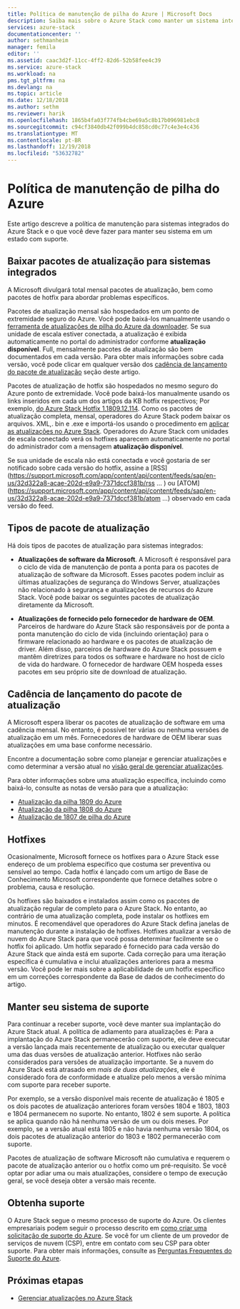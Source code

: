 ```yaml
---
title: Política de manutenção de pilha do Azure | Microsoft Docs
description: Saiba mais sobre o Azure Stack como manter um sistema integrado em um estado com suporte e política de manutenção.
services: azure-stack
documentationcenter: ''
author: sethmanheim
manager: femila
editor: ''
ms.assetid: caac3d2f-11cc-4ff2-82d6-52b58fee4c39
ms.service: azure-stack
ms.workload: na
pms.tgt_pltfrm: na
ms.devlang: na
ms.topic: article
ms.date: 12/18/2018
ms.author: sethm
ms.reviewer: harik
ms.openlocfilehash: 1865b4fa03f774fb4cbe69a5c8b17b096981ebc8
ms.sourcegitcommit: c94cf3840db42f099b4dc858cd0c77c4e3e4c436
ms.translationtype: MT
ms.contentlocale: pt-BR
ms.lasthandoff: 12/19/2018
ms.locfileid: "53632782"
---
```

# <a name="azure-stack-servicing-policy"></a>Política de manutenção de pilha do Azure

Este artigo descreve a política de manutenção para sistemas integrados do Azure Stack e o que você deve fazer para manter seu sistema em um estado com suporte. 

## <a name="download-update-packages-for-integrated-systems"></a>Baixar pacotes de atualização para sistemas integrados

A Microsoft divulgará total mensal pacotes de atualização, bem como pacotes de hotfix para abordar problemas específicos. 

Pacotes de atualização mensal são hospedados em um ponto de extremidade seguro do Azure. Você pode baixá-los manualmente usando o [ferramenta de atualizações de pilha do Azure da downloader](http://aka.ms/azurestackupdatedownload). Se sua unidade de escala estiver conectada, a atualização é exibida automaticamente no portal do administrador conforme **atualização disponível**. Full, mensalmente pacotes de atualização são bem documentados em cada versão. Para obter mais informações sobre cada versão, você pode clicar em qualquer versão dos [cadência de lançamento do pacote de atualização](#update-package-release-cadence) seção deste artigo.

Pacotes de atualização de hotfix são hospedados no mesmo seguro do Azure ponto de extremidade. Você pode baixá-los manualmente usando os links inseridos em cada um dos artigos da KB hotfix respectivos; Por exemplo, [do Azure Stack Hotfix 1.1809.12.114](https://support.microsoft.com/help/4481548/azure-stack-hotfix-1-1809-12-114). Como os pacotes de atualização completa, mensal, operadores do Azure Stack podem baixar os arquivos. XML,. bin e .exe e importá-los usando o procedimento em [aplicar as atualizações no Azure Stack](azure-stack-apply-updates.md). Operadores do Azure Stack com unidades de escala conectado verá os hotfixes aparecem automaticamente no portal do administrador com a mensagem **atualização disponível**.

Se sua unidade de escala não está conectada e você gostaria de ser notificado sobre cada versão do hotfix, assine a [RSS](https://support.microsoft.com/app/content/api/content/feeds/sap/en-us/32d322a8-acae-202d-e9a9-7371dccf381b/rss … ) ou [ATOM](https://support.microsoft.com/app/content/api/content/feeds/sap/en-us/32d322a8-acae-202d-e9a9-7371dccf381b/atom …) observado em cada versão do feed.  

## <a name="update-package-types"></a>Tipos de pacote de atualização

Há dois tipos de pacotes de atualização para sistemas integrados: 

- **Atualizações de software da Microsoft**. A Microsoft é responsável para o ciclo de vida de manutenção de ponta a ponta para os pacotes de atualização de software da Microsoft. Esses pacotes podem incluir as últimas atualizações de segurança do Windows Server, atualizações não relacionado à segurança e atualizações de recursos do Azure Stack. Você pode baixar os seguintes pacotes de atualização diretamente da Microsoft.

- **Atualizações de fornecido pelo fornecedor de hardware de OEM**. Parceiros de hardware do Azure Stack são responsáveis por de ponta a ponta manutenção do ciclo de vida (incluindo orientação) para o firmware relacionado ao hardware e os pacotes de atualização de driver. Além disso, parceiros de hardware do Azure Stack possuem e mantêm diretrizes para todos os software e hardware no host de ciclo de vida do hardware. O fornecedor de hardware OEM hospeda esses pacotes em seu próprio site de download de atualização.


## <a name="update-package-release-cadence"></a>Cadência de lançamento do pacote de atualização
A Microsoft espera liberar os pacotes de atualização de software em uma cadência mensal. No entanto, é possível ter várias ou nenhuma versões de atualização em um mês. Fornecedores de hardware de OEM liberar suas atualizações em uma base conforme necessário. 

Encontre a documentação sobre como planejar e gerenciar atualizações e como determinar a versão atual no [visão geral de gerenciar atualizações](azure-stack-updates.md). 

Para obter informações sobre uma atualização específica, incluindo como baixá-lo, consulte as notas de versão para que a atualização: 
- [Atualização da pilha 1809 do Azure](azure-stack-update-1809.md)
- [Atualização da pilha 1808 do Azure](azure-stack-update-1808.md)
- [Atualização de 1807 de pilha do Azure](azure-stack-update-1807.md)

## <a name="hotfixes"></a>Hotfixes
Ocasionalmente, Microsoft fornece os hotfixes para o Azure Stack esse endereço de um problema específico que costuma ser preventiva ou sensível ao tempo.  Cada hotfix é lançado com um artigo de Base de Conhecimento Microsoft correspondente que fornece detalhes sobre o problema, causa e resolução. 

Os hotfixes são baixados e instalados assim como os pacotes de atualização regular de completo para o Azure Stack. No entanto, ao contrário de uma atualização completa, pode instalar os hotfixes em minutos. É recomendável que operadores do Azure Stack defina janelas de manutenção durante a instalação de hotfixes. Hotfixes atualizar a versão de nuvem do Azure Stack para que você possa determinar facilmente se o hotfix foi aplicado. Um hotfix separado é fornecido para cada versão do Azure Stack que ainda está em suporte. Cada correção para uma iteração específica é cumulativa e inclui atualizações anteriores para a mesma versão. Você pode ler mais sobre a aplicabilidade de um hotfix específico em um correções correspondente da Base de dados de conhecimento do artigo.  


## <a name="keep-your-system-under-support"></a>Manter seu sistema de suporte
Para continuar a receber suporte, você deve manter sua implantação do Azure Stack atual. A política de adiamento para atualizações é: Para a implantação do Azure Stack permanecerão com suporte, ele deve executar a versão lançada mais recentemente de atualização ou executar qualquer uma das duas versões de atualização anterior. Hotfixes não serão considerados para versões de atualização importante. Se a nuvem do Azure Stack está atrasado em *mais de duas atualizações*, ele é considerado fora de conformidade e atualize pelo menos a versão mínima com suporte para receber suporte. 

Por exemplo, se a versão disponível mais recente de atualização é 1805 e os dois pacotes de atualização anteriores foram versões 1804 e 1803, 1803 e 1804 permanecem no suporte. No entanto, 1802 é sem suporte. A política se aplica quando não há nenhuma versão de um ou dois meses. Por exemplo, se a versão atual está 1805 e não havia nenhuma versão 1804, os dois pacotes de atualização anterior do 1803 e 1802 permanecerão com suporte.

Pacotes de atualização de software Microsoft não cumulativa e requerem o pacote de atualização anterior ou o hotfix como um pré-requisito. Se você optar por adiar uma ou mais atualizações, considere o tempo de execução geral, se você deseja obter a versão mais recente. 

## <a name="get-support"></a>Obtenha suporte
O Azure Stack segue o mesmo processo de suporte do Azure. Os clientes empresariais podem seguir o processo descrito em [como criar uma solicitação de suporte do Azure](/azure/azure-supportability/how-to-create-azure-support-request). Se você for um cliente de um provedor de serviços de nuvem (CSP), entre em contato com seu CSP para obter suporte.  Para obter mais informações, consulte as [Perguntas Frequentes do Suporte do Azure](https://azure.microsoft.com/support/faq/). 


## <a name="next-steps"></a>Próximas etapas

- [Gerenciar atualizações no Azure Stack](azure-stack-updates.md)


